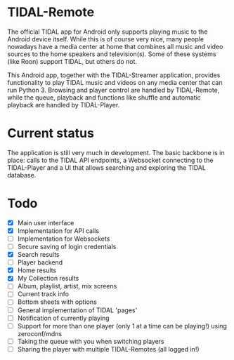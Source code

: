 # TIDAL-Remote
The official TIDAL app for Android only supports playing music to the Android device itself. While this is of course very nice, many people nowadays have a media center at home that combines all music and video sources to the home speakers and television(s). Some of these systems (like Roon) support TIDAL, but others do not.

This Android app, together with the TIDAL-Streamer application, provides functionality to play TIDAL music and videos on any media center that can run Python 3. Browsing and player control are handled by TIDAL-Remote, while the queue, playback and functions like shuffle and automatic playback are handled by TIDAL-Player.

# Current status
The application is still very much in development. The basic backbone is in place: calls to the TIDAL API endpoints, a Websocket connecting to the TIDAL-Player and a UI that allows searching and exploring the TIDAL database.

# Todo
- [x] Main user interface
- [x] Implementation for API calls
- [ ] Implementation for Websockets
- [ ] Secure saving of login credentials
- [x] Search results
- [ ] Player backend
- [x] Home results
- [x] My Collection results
- [ ] Album, playlist, artist, mix screens
- [ ] Current track info
- [ ] Bottom sheets with options
- [ ] General implementation of TIDAL 'pages'
- [ ] Notification of currently playing
- [ ] Support for more than one player (only 1 at a time can be playing!) using zeroconf/mdns
- [ ] Taking the queue with you when switching players
- [ ] Sharing the player with multiple TIDAL-Remotes (all logged in!)
